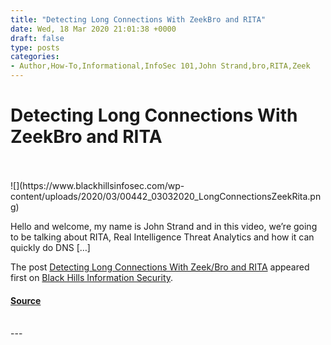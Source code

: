 ```yaml
---
title: "Detecting Long Connections With ZeekBro and RITA"
date: Wed, 18 Mar 2020 21:01:38 +0000
draft: false
type: posts
categories: 
- Author,How-To,Informational,InfoSec 101,John Strand,bro,RITA,Zeek
---
```

# Detecting Long Connections With ZeekBro and RITA

<br/>

<br/>
![](https://www.blackhillsinfosec.com/wp-content/uploads/2020/03/00442_03032020_LongConnectionsZeekRita.png)

Hello and welcome, my name is John Strand and in this video, we’re going to be talking about RITA, Real Intelligence Threat Analytics and how it can quickly do DNS \[…\]

The post [Detecting Long Connections With Zeek/Bro and RITA](https://www.blackhillsinfosec.com/detecting-long-connections-with-zeek-bro-and-rita/) appeared first on [Black Hills Information Security](https://www.blackhillsinfosec.com).

#### [Source](https://www.blackhillsinfosec.com/detecting-long-connections-with-zeek-bro-and-rita/)

<br/>
---
